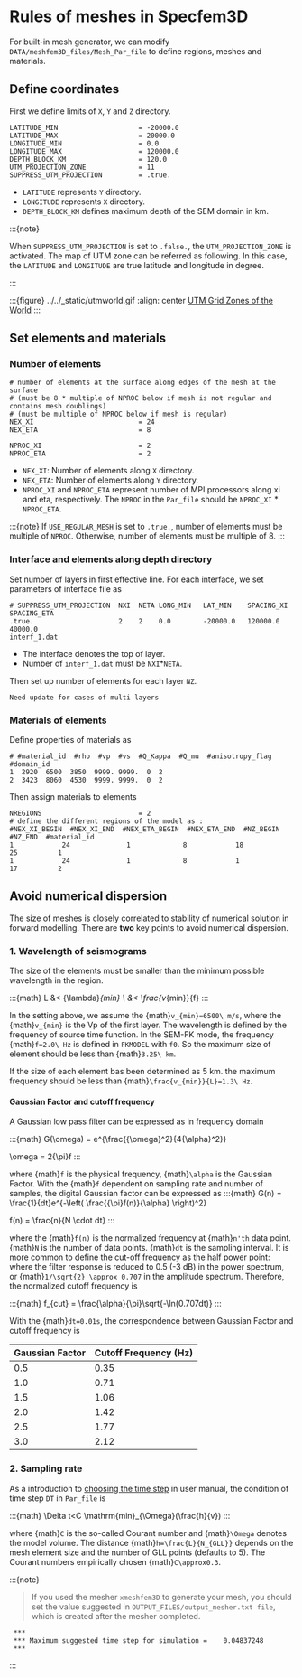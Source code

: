 # Rules of meshes in Specfem3D
For built-in mesh generator, we can modify `DATA/meshfem3D_files/Mesh_Par_file` to define regions, meshes and materials.

## Define coordinates
First we define limits of `X`, `Y` and `Z` directory.
```
LATITUDE_MIN                    = -20000.0
LATITUDE_MAX                    = 20000.0
LONGITUDE_MIN                   = 0.0
LONGITUDE_MAX                   = 120000.0
DEPTH_BLOCK_KM                  = 120.0
UTM_PROJECTION_ZONE             = 11
SUPPRESS_UTM_PROJECTION         = .true.
```
- `LATITUDE` represents `Y` directory.
- `LONGITUDE` represents `X` directory.
- `DEPTH_BLOCK_KM` defines maximum depth of the SEM domain in km.

:::{note}

When `SUPPRESS_UTM_PROJECTION` is set to `.false.`, the `UTM_PROJECTION_ZONE` is activated. The map of UTM zone can be referred as following. In this case, the `LATITUDE` and `LONGITUDE` are true latitude and longitude in degree.

:::

:::{figure} ../../_static/utmworld.gif
:align: center
[UTM Grid Zones of the World](https://www.dmap.co.uk/utmworld.htm)
:::

## Set elements and materials

### Number of elements
```
# number of elements at the surface along edges of the mesh at the surface
# (must be 8 * multiple of NPROC below if mesh is not regular and contains mesh doublings)
# (must be multiple of NPROC below if mesh is regular)
NEX_XI                          = 24
NEX_ETA                         = 8

NPROC_XI                        = 2
NPROC_ETA                       = 2
```

- `NEX_XI`: Number of elements along `X` directory.
- `NEX_ETA`: Number of elements along `Y` directory.
- `NPROC_XI` and `NPROC_ETA` represent number of MPI processors along xi and eta, respectively. The `NPROC` in the `Par_file` should be `NPROC_XI` * `NPROC_ETA`.

:::{note}
If `USE_REGULAR_MESH` is set to `.true.`, number of elements must be multiple of `NPROC`. Otherwise, number of elements must be multiple of 8. 
:::

### Interface and elements along depth directory

Set number of layers in first effective line. For each interface, we set parameters of interface file as

```
# SUPPRESS_UTM_PROJECTION  NXI  NETA LONG_MIN   LAT_MIN    SPACING_XI SPACING_ETA
.true.                     2    2    0.0        -20000.0   120000.0   40000.0
interf_1.dat
```
- The interface denotes the top of layer.
- Number of `interf_1.dat` must be `NXI`*`NETA`.

Then set up number of elements for each layer `NZ`.

```{todo}
Need update for cases of multi layers 
```

### Materials of elements

Define properties of materials as

```
# #material_id  #rho  #vp  #vs  #Q_Kappa  #Q_mu  #anisotropy_flag  #domain_id
1  2920  6500  3850  9999. 9999.  0  2
2  3423  8060  4530  9999. 9999.  0  2
```

Then assign materials to elements

```
NREGIONS                        = 2
# define the different regions of the model as :
#NEX_XI_BEGIN  #NEX_XI_END  #NEX_ETA_BEGIN  #NEX_ETA_END  #NZ_BEGIN #NZ_END  #material_id
1            24              1             8            18           25          1
1            24              1             8            1            17          2
```

## Avoid numerical dispersion
The size of meshes is closely correlated to stability of numerical solution in forward modelling. There are **two** key points to avoid numerical dispersion.

### 1. Wavelength of seismograms

The size of the elements must be smaller than the minimum possible wavelength in the region.

:::{math}
L &< {\lambda}_{min} \\
&< \frac{v_{min}}{f}
:::

In the setting above, we assume the {math}`v_{min}=6500\ m/s`, where the {math}`v_{min}` is the Vp of the first layer. The wavelength is defined by the frequency of source time function. In the SEM-FK mode, the frequency {math}`f=2.0\ Hz` is defined in `FKMODEL` with `f0`. So the maximum size of element should be less than {math}`3.25\ km`.

If the size of each element bas been determined as 5 km. the maximum frequency should be less than {math}`\frac{v_{min}}{L}=1.3\ Hz`.

#### Gaussian Factor and cutoff frequency
A Gaussian low pass filter can be expressed as in frequency domain

:::{math}
G(\omega) = e^{\frac{{\omega}^2}{4{\alpha}^2}}

\omega = 2{\pi}f
:::

where {math}`f` is the physical frequency, {math}`\alpha` is the Gaussian Factor. With the {math}`f` dependent on sampling rate and number of samples, the digital Gaussian factor can be expressed as 
:::{math}
G(n) = \frac{1}{dt}e^{-\left( \frac{{\pi}f(n)}{\alpha} \right)^2}

f(n) = \frac{n}{N \cdot dt}
:::

where the {math}`f(n)` is the normalized frequency at {math}`n'th` data point. {math}`N` is the number of data points. {math}`dt` is the sampling interval.
It is more common to define the cut-off frequency as the half power point: where the filter response is reduced to 0.5 (-3 dB) in the power spectrum, or {math}`1/\sqrt{2} \approx 0.707` in the amplitude spectrum. Therefore, the normalized cutoff frequency is 

:::{math}
f_{cut} = \frac{\alpha}{\pi}\sqrt{-\ln(0.707dt)}
:::

With the {math}`dt=0.01s`, the correspondence between Gaussian Factor and cutoff frequency is

|  Gaussian Factor   |  Cutoff Frequency (Hz) |
| ------------------ | ---------------------- |
|       0.5          |          0.35          |
|       1.0          |          0.71          |
|       1.5          |          1.06          |
|       2.0          |          1.42          |
|       2.5          |          1.77          |
|       3.0          |          2.12          |

### 2. Sampling rate

As a introduction to [choosing the time step](https://specfem3d.readthedocs.io/en/latest/04_creating_databases/#choosing-the-time-step-dt) in user manual, the condition of time step `DT` in `Par_file` is

:::{math}
\Delta t<C \mathrm{min}_{\Omega}(\frac{h}{v})
:::

where {math}`C` is the so-called Courant number and {math}`\Omega` denotes the model volume. The distance {math}`h=\frac{L}{N_{GLL}}` depends on the mesh element size and the number of GLL points (defaults to 5). The Courant numbers empirically chosen {math}`C\approx0.3`.  

:::{note}
>If you used the mesher `xmeshfem3D` to generate your mesh, you should set the value suggested in `OUTPUT_FILES/output_mesher.txt file`, which is created after the mesher completed.

```
 ***
 *** Maximum suggested time step for simulation =    0.04837248
 ***
```
:::